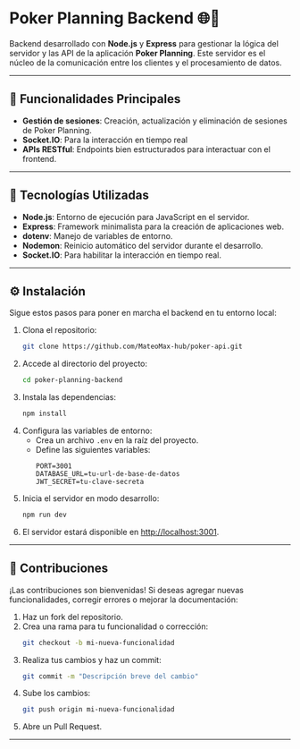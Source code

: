 
# Poker Planning Backend 🌐🚀

Backend desarrollado con **Node.js** y **Express** para gestionar la lógica del servidor y las API de la aplicación **Poker Planning**. Este servidor es el núcleo de la comunicación entre los clientes y el procesamiento de datos.

---

## 🎯 Funcionalidades Principales

- **Gestión de sesiones**: Creación, actualización y eliminación de sesiones de Poker Planning.  
- **Socket.IO**: Para la interacción en tiempo real
- **APIs RESTful**: Endpoints bien estructurados para interactuar con el frontend.  

---

## 🚀 Tecnologías Utilizadas

- **Node.js**: Entorno de ejecución para JavaScript en el servidor.  
- **Express**: Framework minimalista para la creación de aplicaciones web.  
- **dotenv**: Manejo de variables de entorno.  
- **Nodemon**: Reinicio automático del servidor durante el desarrollo.  
- **Socket.IO**: Para habilitar la interacción en tiempo real.  

---

## ⚙️ Instalación

Sigue estos pasos para poner en marcha el backend en tu entorno local:  

1. Clona el repositorio:  
   ```bash
   git clone https://github.com/MateoMax-hub/poker-api.git
   ```
2. Accede al directorio del proyecto:  
   ```bash
   cd poker-planning-backend
   ```
3. Instala las dependencias:  
   ```bash
   npm install
   ```
4. Configura las variables de entorno:  
   - Crea un archivo `.env` en la raíz del proyecto.  
   - Define las siguientes variables:  
     ```env
     PORT=3001
     DATABASE_URL=tu-url-de-base-de-datos
     JWT_SECRET=tu-clave-secreta
     ```
5. Inicia el servidor en modo desarrollo:  
   ```bash
   npm run dev
   ```
6. El servidor estará disponible en [http://localhost:3001](http://localhost:3001).  

---


## 🤝 Contribuciones

¡Las contribuciones son bienvenidas! Si deseas agregar nuevas funcionalidades, corregir errores o mejorar la documentación:  

1. Haz un fork del repositorio.  
2. Crea una rama para tu funcionalidad o corrección:  
   ```bash
   git checkout -b mi-nueva-funcionalidad
   ```
3. Realiza tus cambios y haz un commit:  
   ```bash
   git commit -m "Descripción breve del cambio"
   ```
4. Sube los cambios:  
   ```bash
   git push origin mi-nueva-funcionalidad
   ```
5. Abre un Pull Request.  

---
